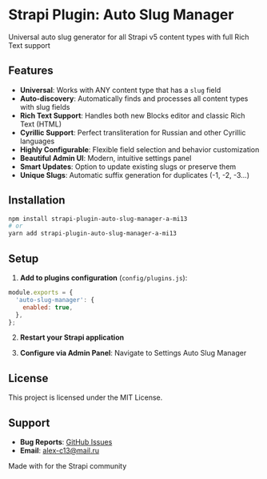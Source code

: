 ﻿# Strapi Plugin: Auto Slug Manager

Universal auto slug generator for all Strapi v5 content types with full Rich Text support

## Features

- **Universal**: Works with ANY content type that has a `slug` field
- **Auto-discovery**: Automatically finds and processes all content types with slug fields
- **Rich Text Support**: Handles both new Blocks editor and classic Rich Text (HTML)
- **Cyrillic Support**: Perfect transliteration for Russian and other Cyrillic languages
- **Highly Configurable**: Flexible field selection and behavior customization
- **Beautiful Admin UI**: Modern, intuitive settings panel
- **Smart Updates**: Option to update existing slugs or preserve them
- **Unique Slugs**: Automatic suffix generation for duplicates (-1, -2, -3...)

## Installation

```bash
npm install strapi-plugin-auto-slug-manager-a-mi13
# or
yarn add strapi-plugin-auto-slug-manager-a-mi13
```

## Setup

1. **Add to plugins configuration** (`config/plugins.js`):

```javascript
module.exports = {
  'auto-slug-manager': {
    enabled: true,
  },
};
```

2. **Restart your Strapi application**

3. **Configure via Admin Panel**: Navigate to Settings  Auto Slug Manager

## License

This project is licensed under the MIT License.

## Support

- **Bug Reports**: [GitHub Issues](https://github.com/A-mi13/strapi-plugin-auto-slug-manager/issues)
- **Email**: alex-c13@mail.ru

Made with  for the Strapi community
